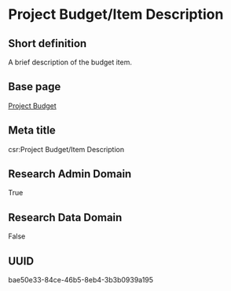 # Project Budget/Item Description
## Short definition
A brief description of the budget item.
## Base page
[Project Budget](../../Objects/Project%20Budget.md)
## Meta title
csr:Project Budget/Item Description
## Research Admin Domain
True
## Research Data Domain
False
## UUID
bae50e33-84ce-46b5-8eb4-3b3b0939a195
